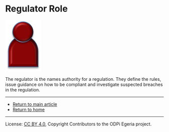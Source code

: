 <!-- SPDX-License-Identifier: CC-BY-4.0 -->
<!-- Copyright Contributors to the ODPi Egeria project. -->

# Regulator Role

![Icon](regulator-role.png)

The regulator is the names authority for a regulation.  They define the rules,
issue guidance on how to be compliant and investigate suspected breaches in
the regulation.



----
* [Return to main article](.)
* [Return to home](..)

----
License: [CC BY 4.0](https://creativecommons.org/licenses/by/4.0/),
Copyright Contributors to the ODPi Egeria project.